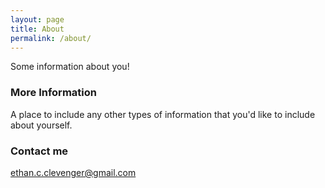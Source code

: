 ```yaml
---
layout: page
title: About
permalink: /about/
---
```


Some information about you!

### More Information

A place to include any other types of information that you'd like to include about yourself.

### Contact me

[ethan.c.clevenger@gmail.com](mailto:ethan.c.clevenger@gmail.com)